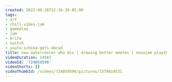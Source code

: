```yaml
---
created: 2022-06-26T22:16:36-05:00
tags:
- art
- chill-vibes-jam
- gameplay
- jam
- krita
- twitch
- yuuto-ichika-gets-dmcad
title: new watercooler who dis | drawing better emotes | novajam playthrough later
videoDuration: 14567
videoId: '724859596'
videoShorts: []
videoThumbId: /videos/724859596/pictures/1578414531
---
```

